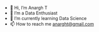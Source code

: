 - 👋 Hi, I’m Anargh T
- 👀 I’m a Data Enthusiast
- 🌱 I’m currently learning Data Science 
- 📫 How to reach me anarght@gmail.com

<!---
anargh-t/anargh-t is a ✨ special ✨ repository because its `README.md` (this file) appears on your GitHub profile.
You can click the Preview link to take a look at your changes.
--->
